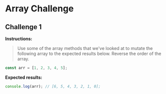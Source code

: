 # Array Challenge

## Challenge 1

**Instructions:**

> Use some of the array methods that we've looked at to mutate the following array to the expected results below.
> Reverse the order of the array.

```js
const arr = [1, 2, 3, 4, 5];
```

**Expected results:**

```js
console.log(arr); // [6, 5, 4, 3, 2, 1, 0];
```
